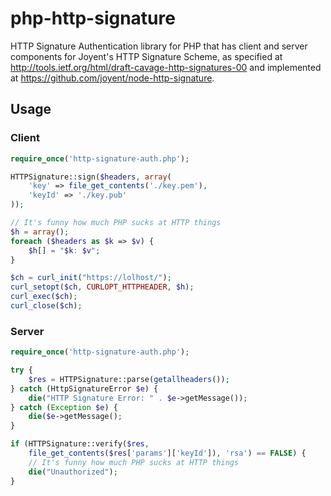 # php-http-signature

HTTP Signature Authentication library for PHP that has client and
server components for Joyent's HTTP Signature Scheme, as specified
at http://tools.ietf.org/html/draft-cavage-http-signatures-00 and
implemented at https://github.com/joyent/node-http-signature.

## Usage

### Client

```php
require_once('http-signature-auth.php');

HTTPSignature::sign($headers, array(
	'key' => file_get_contents('./key.pem'),
	'keyId' => './key.pub'
));

// It's funny how much PHP sucks at HTTP things
$h = array();
foreach ($headers as $k => $v) {
	$h[] = "$k: $v";
}

$ch = curl_init("https://lolhost/");
curl_setopt($ch, CURLOPT_HTTPHEADER, $h);
curl_exec($ch);
curl_close($ch);
```

### Server

```php
require_once('http-signature-auth.php');

try {
	$res = HTTPSignature::parse(getallheaders());
} catch (HttpSignatureError $e) {
	die("HTTP Signature Error: " . $e->getMessage());
} catch (Exception $e) {
	die($e->getMessage();
}

if (HTTPSignature::verify($res,
    file_get_contents($res['params']['keyId']), 'rsa') == FALSE) {
	// It's funny how much PHP sucks at HTTP things
	die("Unauthorized");
}

```
